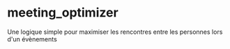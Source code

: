# meeting_optimizer
Une logique simple pour maximiser les rencontres entre les personnes lors d'un évènements
